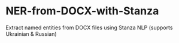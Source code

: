 # NER-from-DOCX-with-Stanza
 Extract named entities from DOCX files using Stanza NLP (supports Ukrainian &amp; Russian)
